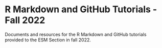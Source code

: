 # R Markdown and GitHub Tutorials - Fall 2022
Documents and resources for the R Markdown and GitHub tutorials provided to the ESM Section in fall 2022.
